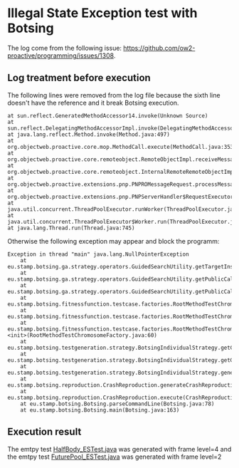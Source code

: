 # Illegal State Exception test with Botsing

The log come from the following issue: https://github.com/ow2-proactive/programming/issues/1308.

## Log treatment before execution

The following lines were removed from the log file because the sixth line doesn't have the reference and it break Botsing execution.
```
at sun.reflect.GeneratedMethodAccessor14.invoke(Unknown Source)
at sun.reflect.DelegatingMethodAccessorImpl.invoke(DelegatingMethodAccessorImpl.java:43)
at java.lang.reflect.Method.invoke(Method.java:497)
at org.objectweb.proactive.core.mop.MethodCall.execute(MethodCall.java:353)
at org.objectweb.proactive.core.remoteobject.RemoteObjectImpl.receiveMessage(RemoteObjectImpl.java:92)
at org.objectweb.proactive.core.remoteobject.InternalRemoteRemoteObjectImpl.receiveMessage(InternalRemoteRemoteObjectImpl.java:134)
at org.objectweb.proactive.extensions.pnp.PNPROMessageRequest.processMessage(PNPROMessageRequest.java:102)
at org.objectweb.proactive.extensions.pnp.PNPServerHandler$RequestExecutor.run(PNPServerHandler.java:280)
at java.util.concurrent.ThreadPoolExecutor.runWorker(ThreadPoolExecutor.java:1142)
at java.util.concurrent.ThreadPoolExecutor$Worker.run(ThreadPoolExecutor.java:617)
at java.lang.Thread.run(Thread.java:745)
```
Otherwise the following exception may appear and block the programm:
```
Exception in thread "main" java.lang.NullPointerException
	at eu.stamp.botsing.ga.strategy.operators.GuidedSearchUtility.getTargetInstruction(GuidedSearchUtility.java:195)
	at eu.stamp.botsing.ga.strategy.operators.GuidedSearchUtility.getPublicCalls(GuidedSearchUtility.java:77)
	at eu.stamp.botsing.ga.strategy.operators.GuidedSearchUtility.getPublicCalls(GuidedSearchUtility.java:116)
	at eu.stamp.botsing.fitnessfunction.testcase.factories.RootMethodTestChromosomeFactory.fillPublicCalls(RootMethodTestChromosomeFactory.java:197)
	at eu.stamp.botsing.fitnessfunction.testcase.factories.RootMethodTestChromosomeFactory.reset(RootMethodTestChromosomeFactory.java:191)
	at eu.stamp.botsing.fitnessfunction.testcase.factories.RootMethodTestChromosomeFactory.<init>(RootMethodTestChromosomeFactory.java:60)
	at eu.stamp.botsing.testgeneration.strategy.BotsingIndividualStrategy.getChromosomeFactory(BotsingIndividualStrategy.java:124)
	at eu.stamp.botsing.testgeneration.strategy.BotsingIndividualStrategy.getGA(BotsingIndividualStrategy.java:117)
	at eu.stamp.botsing.testgeneration.strategy.BotsingIndividualStrategy.generateTests(BotsingIndividualStrategy.java:69)
	at eu.stamp.botsing.reproduction.CrashReproduction.generateCrashReproductionTests(CrashReproduction.java:131)
	at eu.stamp.botsing.reproduction.CrashReproduction.execute(CrashReproduction.java:80)
	at eu.stamp.botsing.Botsing.parseCommandLine(Botsing.java:78)
	at eu.stamp.botsing.Botsing.main(Botsing.java:163)
```

## Execution result

The emtpy test [HalfBody_ESTest.java](generatedTest/org/objectweb/proactive/core/body/HalfBody_ESTest.java) was generated with frame level=4 and the emtpy test [FuturePool_ESTest.java](generatedTest/org/objectweb/proactive/core/body/future/FuturePool_ESTest.java) was generated with frame level=2
